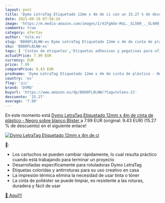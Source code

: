 ```yaml
---
layout: post
title: 'Dymo LetraTag Etiquetado 12mm x 4m de ci con un 15.27 % de descuento'
date: 2021-09-10 07:58:24
image: 'https://m.media-amazon.com/images/I/41FgAOo-MoL._SL500_._SL400_.jpg'
comments: true
category: ofertas
author: 'tole.es'
slug: 'B000FL8LNW-es Dymo LetraTag Etiquetado 12mm x 4m de cinta de plástico -...'
sku: 'B000FL8LNW-es'
tags: [ 'Cintas de etiquetas','Etiquetas adhesivas y pegatinas para oficina','Etiquetas, separadores y sellos','Material de oficina','Oficina y papelería','dymo', ]
actualPrice: 7.99 EUR
currency: EUR
price: 7.99
comparePrice: 9.43 EUR
prodname: 'Dymo LetraTag Etiquetado 12mm x 4m de cinta de plástico - Negro sobre blanco  Blister '
country: 'es'
flag: '🇪🇸'
brand: 'DYMO'
buyurl: 'https://www.amazon.es/dp/B000FL8LNW/?tag=tolees-21'
descuento: '15.27'
average: '7.99'
---
```


En este momento está [Dymo LetraTag Etiquetado 12mm x 4m de cinta de plástico - Negro sobre blanco  Blister ](https://www.amazon.es/dp/B000FL8LNW/?tag=tolees-21) a 7.99 EUR (original: 9.43 EUR) (15.27 %  de descuento) en el siguiente enlace!

[![Dymo LetraTag Etiquetado 12mm x 4m de ci](https://m.media-amazon.com/images/I/41FgAOo-MoL._SL500_._SL400_.jpg)](https://www.amazon.es/dp/B000FL8LNW/?tag=tolees-21)

🔎:

- Los cartuchos se pueden cambiar rápidamente, lo cual resulta práctico cuando está trabajando para terminar un proyecto
- Desarrolladas específicamente para rotuladoras Dymo LetraTag
- Etiquetas coloridas y antirroturas para su uso creativo en casa
- La impresión térmica elimina la necesidad de usar tinta o tóner
- La cinta de poliéster se puede limpiar, es resistente a las roturas, duradera y fácil de usar

[🛒 Aquí!!!](https://www.amazon.es/dp/B000FL8LNW/?tag=tolees-21)
